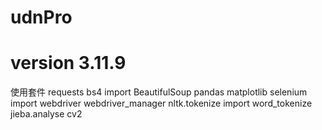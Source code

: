 # udnPro
# version 3.11.9

使用套件
requests
bs4 import BeautifulSoup
pandas
matplotlib
selenium import webdriver
webdriver_manager
nltk.tokenize import word_tokenize
jieba.analyse
cv2

